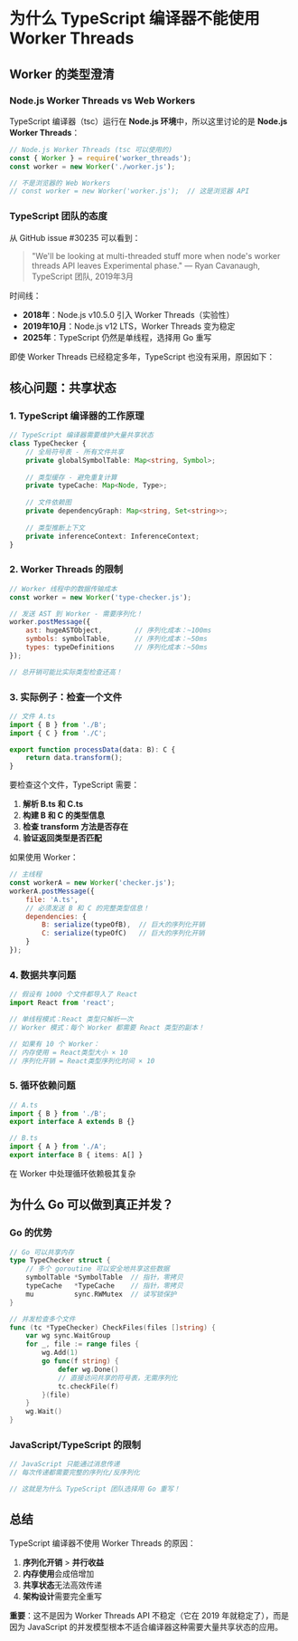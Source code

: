 # 为什么 TypeScript 编译器不能使用 Worker Threads

## Worker 的类型澄清

### Node.js Worker Threads vs Web Workers

TypeScript 编译器（tsc）运行在 **Node.js 环境**中，所以这里讨论的是 **Node.js Worker Threads**：

```javascript
// Node.js Worker Threads (tsc 可以使用的)
const { Worker } = require('worker_threads');
const worker = new Worker('./worker.js');

// 不是浏览器的 Web Workers
// const worker = new Worker('worker.js');  // 这是浏览器 API
```

### TypeScript 团队的态度

从 GitHub issue #30235 可以看到：

> "We'll be looking at multi-threaded stuff more when node's worker threads API leaves Experimental phase."
> — Ryan Cavanaugh, TypeScript 团队, 2019年3月

时间线：

- **2018年**：Node.js v10.5.0 引入 Worker Threads（实验性）
- **2019年10月**：Node.js v12 LTS，Worker Threads 变为稳定
- **2025年**：TypeScript 仍然是单线程，选择用 Go 重写

即使 Worker Threads 已经稳定多年，TypeScript 也没有采用，原因如下：

## 核心问题：共享状态

### 1. TypeScript 编译器的工作原理

```typescript
// TypeScript 编译器需要维护大量共享状态
class TypeChecker {
    // 全局符号表 - 所有文件共享
    private globalSymbolTable: Map<string, Symbol>;
  
    // 类型缓存 - 避免重复计算
    private typeCache: Map<Node, Type>;
  
    // 文件依赖图
    private dependencyGraph: Map<string, Set<string>>;
  
    // 类型推断上下文
    private inferenceContext: InferenceContext;
}
```

### 2. Worker Threads 的限制

```javascript
// Worker 线程中的数据传输成本
const worker = new Worker('type-checker.js');

// 发送 AST 到 Worker - 需要序列化！
worker.postMessage({
    ast: hugeASTObject,        // 序列化成本：~100ms
    symbols: symbolTable,      // 序列化成本：~50ms
    types: typeDefinitions     // 序列化成本：~50ms
});

// 总开销可能比实际类型检查还高！
```

### 3. 实际例子：检查一个文件

```typescript
// 文件 A.ts
import { B } from './B';
import { C } from './C';

export function processData(data: B): C {
    return data.transform();
}
```

要检查这个文件，TypeScript 需要：

1. **解析 B.ts 和 C.ts**
2. **构建 B 和 C 的类型信息**
3. **检查 transform 方法是否存在**
4. **验证返回类型是否匹配**

如果使用 Worker：

```javascript
// 主线程
const workerA = new Worker('checker.js');
workerA.postMessage({
    file: 'A.ts',
    // 必须发送 B 和 C 的完整类型信息！
    dependencies: {
        B: serialize(typeOfB),  // 巨大的序列化开销
        C: serialize(typeOfC)   // 巨大的序列化开销
    }
});
```

### 4. 数据共享问题

```javascript
// 假设有 1000 个文件都导入了 React
import React from 'react';

// 单线程模式：React 类型只解析一次
// Worker 模式：每个 Worker 都需要 React 类型的副本！

// 如果有 10 个 Worker：
// 内存使用 = React类型大小 × 10
// 序列化开销 = React类型序列化时间 × 10
```

### 5. 循环依赖问题

```typescript
// A.ts
import { B } from './B';
export interface A extends B {}

// B.ts  
import { A } from './A';
export interface B { items: A[] }
```

在 Worker 中处理循环依赖极其复杂

## 为什么 Go 可以做到真正并发？

### Go 的优势

```go
// Go 可以共享内存
type TypeChecker struct {
    // 多个 goroutine 可以安全地共享这些数据
    symbolTable *SymbolTable  // 指针，零拷贝
    typeCache   *TypeCache    // 指针，零拷贝
    mu          sync.RWMutex  // 读写锁保护
}

// 并发检查多个文件
func (tc *TypeChecker) CheckFiles(files []string) {
    var wg sync.WaitGroup
    for _, file := range files {
        wg.Add(1)
        go func(f string) {
            defer wg.Done()
            // 直接访问共享的符号表，无需序列化
            tc.checkFile(f)
        }(file)
    }
    wg.Wait()
}
```

### JavaScript/TypeScript 的限制

```javascript
// JavaScript 只能通过消息传递
// 每次传递都需要完整的序列化/反序列化

// 这就是为什么 TypeScript 团队选择用 Go 重写！
```

## 总结

TypeScript 编译器不使用 Worker Threads 的原因：

1. **序列化开销** > **并行收益**
2. **内存使用**会成倍增加
3. **共享状态**无法高效传递
4. **架构设计**需要完全重写

**重要**：这不是因为 Worker Threads API 不稳定（它在 2019 年就稳定了），而是因为 JavaScript 的并发模型根本不适合编译器这种需要大量共享状态的应用。
